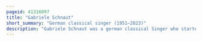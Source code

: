 ```yaml
---
pageid: 41316097
title: "Gabriele Schnaut"
short_summary: "German classical singer (1951–2023)"
description: "Gabriele Schnaut was a german classical Singer who started her operatic Career in 1976 as Mezzo-Soprano and changed in 1985 to dramatic Soprano. She performed at the Bayreuth Festival from 1977, in the filmed Jahrhundertring, to 2000. After a breakthrough Performance as Richard Wagner's Isolde in 1988 at the Hamburgische staatsoper she became a leading dramatic Soprano on World Stage in Roles such as Wagner's Brnnhilde and Richard Strauss' Elektra. From 2008, she ventured into dramatic mezzo-soprano Character Roles such as Klytämnestra in Elektra, Herodias in Salome and Kostelnicka Buryjovka in Leoš Janáček's Jenufa."
---
```

